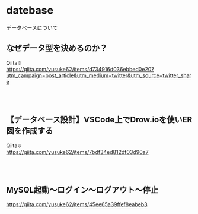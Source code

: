 # datebase
データベースについて


## なぜデータ型を決めるのか？
Qiita⇩<br>
https://qiita.com/yusuke62/items/d734916d036ebbed0e20?utm_campaign=post_article&utm_medium=twitter&utm_source=twitter_share

<br>
<br>

## 【データベース設計】VSCode上でDrow.ioを使いER図を作成する
Qiita⇩<br>
https://qiita.com/yusuke62/items/7bdf34ed812df03d90a7

<br>
<br>

## MySQL起動～ログイン～ログアウト～停止
https://qiita.com/yusuke62/items/45ee65a39ffef8eabeb3
